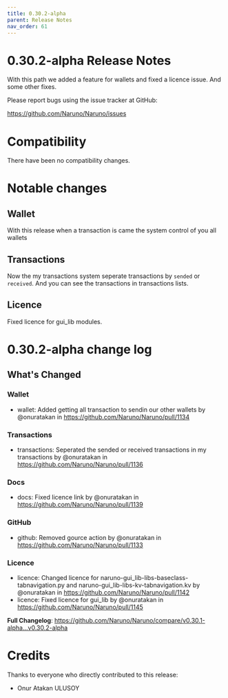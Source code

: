 ```yaml
---
title: 0.30.2-alpha
parent: Release Notes
nav_order: 61
---
```


# 0.30.2-alpha Release Notes

With this path we added a feature for wallets and fixed a licence issue. And some other fixes.

Please report bugs using the issue tracker at GitHub:

<https://github.com/Naruno/Naruno/issues>

# Compatibility

There have been no compatibility changes.

# Notable changes

## Wallet
With this release when a transaction is came the system control of you all wallets

## Transactions
Now the my transactions system seperate transactions by `sended` or `received`. And you can see the transactions in transactions lists.

## Licence
Fixed licence for gui_lib modules.


# 0.30.2-alpha change log

<!-- Release notes generated using configuration in .github/release.yml at master -->

## What's Changed
### Wallet
* wallet: Added getting all transaction to sendin our other wallets by @onuratakan in https://github.com/Naruno/Naruno/pull/1134
### Transactions
* transactions: Seperated the sended or received transactions in my transactions by @onuratakan in https://github.com/Naruno/Naruno/pull/1136
### Docs
* docs: Fixed licence link by @onuratakan in https://github.com/Naruno/Naruno/pull/1139
### GitHub
* github: Removed gource action by @onuratakan in https://github.com/Naruno/Naruno/pull/1133
### Licence
* licence: Changed licence for naruno-gui_lib-libs-baseclass-tabnavigation.py and naruno-gui_lib-libs-kv-tabnavigation.kv by @onuratakan in https://github.com/Naruno/Naruno/pull/1142
* licence: Fixed licence for gui_lib by @onuratakan in https://github.com/Naruno/Naruno/pull/1145


**Full Changelog**: https://github.com/Naruno/Naruno/compare/v0.30.1-alpha...v0.30.2-alpha


# Credits

Thanks to everyone who directly contributed to this release:

- Onur Atakan ULUSOY
